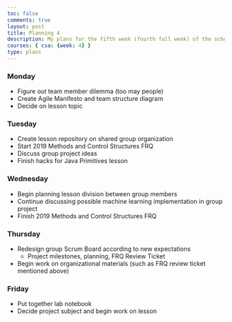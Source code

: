 ```yaml
---
toc: false
comments: true
layout: post
title: Planning 4
description: My plans for the fifth week (fourth full week) of the school year.
courses: { csa: {week: 4} }
type: plans
---
```


### Monday

- Figure out team member dilemma (too may people)
- Create Agile Manifesto and team structure diagram
- Decide on lesson topic

### Tuesday

- Create lesson repository on shared group organization
- Start 2019 Methods and Control Structures FRQ
- Discuss group project ideas
- Finish hacks for Java Primitives lesson

### Wednesday

- Begin planning lesson division between group members
- Continue discussing possible machine learning implementation in group project
- Finish 2019 Methods and Control Structures FRQ

### Thursday

- Redesign group Scrum Board according to new expectations
    - Project milestones, planning, FRQ Review Ticket
- Begin work on organizational materials (such as FRQ review ticket mentioned above)

### Friday

- Put together lab notebook
- Decide project subject and begin work on lesson